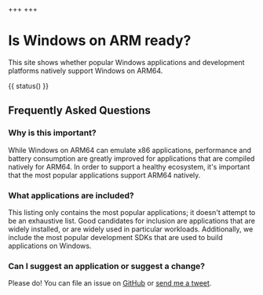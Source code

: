 +++
+++

# Is Windows on ARM ready?

This site shows whether popular Windows applications and development platforms natively support Windows on ARM64.

<div class="grid">{{ status() }}</div>

## Frequently Asked Questions

### Why is this important?

While Windows on ARM64 can emulate x86 applications, performance and battery consumption are greatly improved for applications that are compiled natively for ARM64. In order to support a healthy ecosystem, it's important that the most popular applications support ARM64 natively.

### What applications are included?

This listing only contains the most popular applications; it doesn't attempt to be an exhaustive list. Good candidates for inclusion are applications that are widely installed, or are widely used in particular workloads. Additionally, we include the most popular development SDKs that are used to build applications on Windows.

### Can I suggest an application or suggest a change?

Please do! You can file an issue on [GitHub](https://github.com/dstaley/is-windows-on-arm-ready) or [send me a tweet](https://twitter.com/dstaley).
